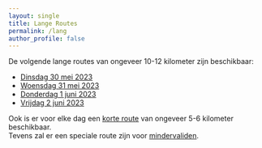 ```yaml
---
layout: single
title: Lange Routes
permalink: /lang
author_profile: false
---
```


De volgende lange routes van ongeveer 10-12 kilometer zijn beschikbaar:

- [Dinsdag 30 mei 2023](/routes/lang/dinsdag)
- [Woensdag 31 mei 2023](/routes/lang/woensdag)
- [Donderdag 1 juni 2023](/routes/lang/donderdag)
- [Vrijdag 2 juni 2023](/routes/lang/vrijdag)

Ook is er voor elke dag een [korte route](/kort) van ongeveer 5-6 kilometer beschikbaar.  
Tevens zal er een speciale route zijn voor [mindervaliden](/routes/mindervaliden).
